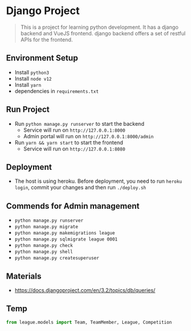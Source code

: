 # Django Project
> This is a project for learning python development. It has a django backend
> and VueJS frontend. django backend offers a set of restful APIs for the frontend.

## Environment Setup

- Install `python3`
- Install `node v12`
- Install `yarn`
- dependencies in `requirements.txt`

## Run Project

- Run `python manage.py runserver` to start the backend
    - Service will run on `http://127.0.0.1:8000`
    - Admin portal will run on `http://127.0.0.1:8000/admin`
- Run `yarn && yarn start` to start the frontend
    - Service will run on `http://127.0.0.1:8080`
  
## Deployment

- The host is using heroku. Before deployment, you need to run
  `heroku login`, commit your changes and then run `./deploy.sh`

## Commends for Admin management
- `python manage.py runserver`
- `python manage.py migrate`
- `python manage.py makemigrations league`
- `python manage.py sqlmigrate league 0001`
- `python manage.py check`
- `python manage.py shell`
- `python manage.py createsuperuser`

## Materials
- https://docs.djangoproject.com/en/3.2/topics/db/queries/

## Temp
```python
from league.models import Team, TeamMember, League, Competition
```
